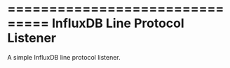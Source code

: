 ===============================
InfluxDB Line Protocol Listener
===============================

A simple InfluxDB line protocol listener.
